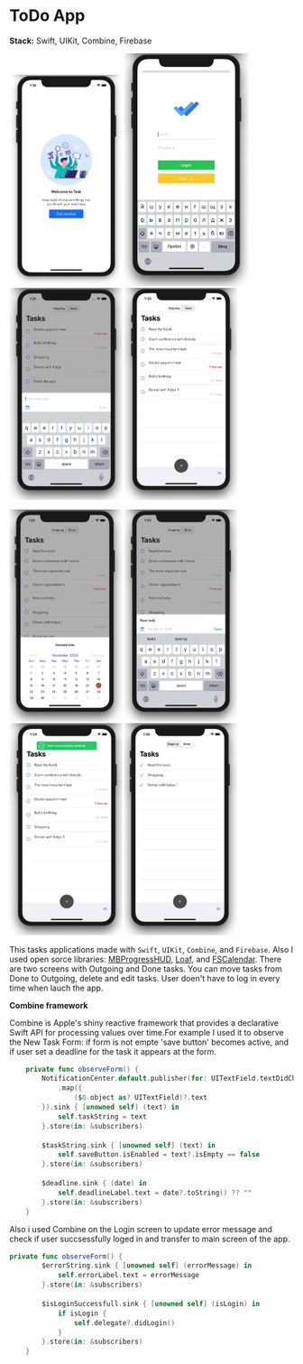 # ToDo App

**Stack:** Swift, UIKit, Combine, Firebase

<img src="https://github.com/bgoncharov/ToDoApp/blob/main/img/1.jpg" width="200">        <img src="https://github.com/bgoncharov/ToDoApp/blob/main/img/2.jpg" width="220">   <img src="https://github.com/bgoncharov/ToDoApp/blob/main/img/3.jpg" width="200">   <img src="https://github.com/bgoncharov/ToDoApp/blob/main/img/4.jpg" width="200">

<img src="https://github.com/bgoncharov/ToDoApp/blob/main/img/5.jpg" width="200">        <img src="https://github.com/bgoncharov/ToDoApp/blob/main/img/6.jpg" width="200">   <img src="https://github.com/bgoncharov/ToDoApp/blob/main/img/7.jpg" width="200">   <img src="https://github.com/bgoncharov/ToDoApp/blob/main/img/8.jpg" width="200">

This tasks applications made with `Swift`, `UIKit`, `Combine`, and `Firebase`. Also I used open sorce libraries: [MBProgressHUD](https://github.com/jdg/MBProgressHUD), [Loaf](https://github.com/schmidyy/Loaf), and [FSCalendar](https://github.com/WenchaoD/FSCalendar). There are two screens with Outgoing and Done tasks. You can move tasks from Done to Outgoing, delete and edit tasks. User doen't have to log in every time when lauch the app. 

**Combine framework**

Combine is Apple's shiny reactive framework that provides a declarative Swift API for processing values over time.For example I used it to observe the New Task Form: if form is not empte 'save button' becomes active, and if user set a deadline for the task it appears at the form.

```swift
    private func observeForm() {
        NotificationCenter.default.publisher(for: UITextField.textDidChangeNotification)
            .map({
                ($0.object as? UITextField)?.text
        }).sink { [unowned self] (text) in
            self.taskString = text
        }.store(in: &subscribers)
        
        $taskString.sink { [unowned self] (text) in
            self.saveButton.isEnabled = text?.isEmpty == false
        }.store(in: &subscribers)
        
        $deadline.sink { (date) in
            self.deadlineLabel.text = date?.toString() ?? ""
        }.store(in: &subscribers)
    }
```

Also i used Combine on the Login screen to update error message and check if user succsessfully loged in and transfer to main screen of the app.

```swift
private func observeForm() {
        $errorString.sink { [unowned self] (errorMessage) in
            self.errorLabel.text = errorMessage
        }.store(in: &subscribers)
        
        $isLoginSuccessfull.sink { [unowned self] (isLogin) in
            if isLogin {
                self.delegate?.didLogin()
            }
        }.store(in: &subscribers)
    }
```
    
   
